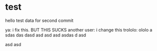 # test
hello
test data for second commit

ya: i fix this. BUT THIS SUCKS
another user: i change this
trololo: ololo
a
sdas
das
dasd
asd
asd
asd
asdas
d
asd

asd
 asd
  
